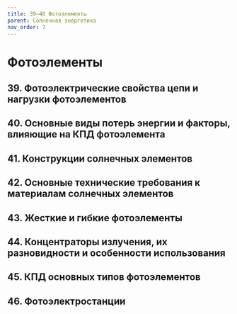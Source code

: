 ```yaml
---
title: 39–46 Фотоэлементы
parent: Солнечная энергетика
nav_order: 7
---
```


# Фотоэлементы


## 39. Фотоэлектрические свойства цепи и нагрузки фотоэлементов


## 40. Основные виды потерь энергии и факторы, влияющие на КПД фотоэлемента


## 41. Конструкции солнечных элементов


## 42. Основные технические требования к материалам солнечных элементов


## 43. Жесткие и гибкие фотоэлементы


## 44. Концентраторы излучения, их разновидности и особенности использования


## 45. КПД основных типов фотоэлементов


## 46. Фотоэлектростанции


